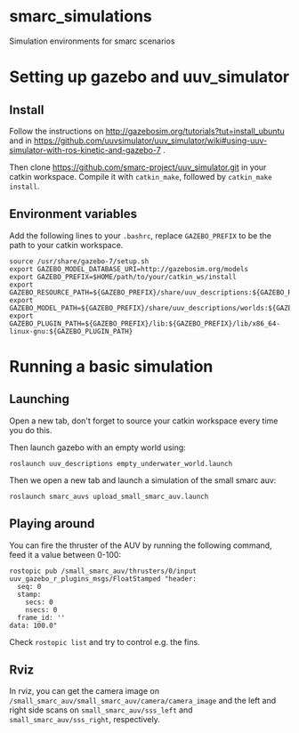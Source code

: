 # smarc_simulations
Simulation environments for smarc scenarios

# Setting up gazebo and uuv_simulator

## Install

Follow the instructions on http://gazebosim.org/tutorials?tut=install_ubuntu and
in https://github.com/uuvsimulator/uuv_simulator/wiki#using-uuv-simulator-with-ros-kinetic-and-gazebo-7 .

Then clone https://github.com/smarc-project/uuv_simulator.git in your catkin workspace.
Compile it with `catkin_make`, followed by `catkin_make install`.

## Environment variables

Add the following lines to your `.bashrc`, replace `GAZEBO_PREFIX` to be the path to your catkin workspace.
```
source /usr/share/gazebo-7/setup.sh
export GAZEBO_MODEL_DATABASE_URI=http://gazebosim.org/models
export GAZEBO_PREFIX=$HOME/path/to/your/catkin_ws/install
export GAZEBO_RESOURCE_PATH=${GAZEBO_PREFIX}/share/uuv_descriptions:${GAZEBO_RESOURCE_PATH}
export GAZEBO_MODEL_PATH=${GAZEBO_PREFIX}/share/uuv_descriptions/worlds:${GAZEBO_MODEL_PATH}
export GAZEBO_PLUGIN_PATH=${GAZEBO_PREFIX}/lib:${GAZEBO_PREFIX}/lib/x86_64-linux-gnu:${GAZEBO_PLUGIN_PATH}
```

# Running a basic simulation

## Launching

Open a new tab, don't forget to source your catkin workspace every time you do this.

Then launch gazebo with an empty world using:
```
roslaunch uuv_descriptions empty_underwater_world.launch
```
Then we open a new tab and launch a simulation of the small smarc auv:
```
roslaunch smarc_auvs upload_small_smarc_auv.launch
```

## Playing around

You can fire the thruster of the AUV by running the following command, feed it a value between 0-100:
```
rostopic pub /small_smarc_auv/thrusters/0/input uuv_gazebo_r_plugins_msgs/FloatStamped "header:
  seq: 0
  stamp:
    secs: 0
    nsecs: 0
  frame_id: ''
data: 100.0"
```
Check `rostopic list` and try to control e.g. the fins.

## Rviz

In rviz, you can get the camera image on `/small_smarc_auv/small_smarc_auv/camera/camera_image`
and the left and right side scans on `small_smarc_auv/sss_left` and `small_smarc_auv/sss_right`, respectively.

